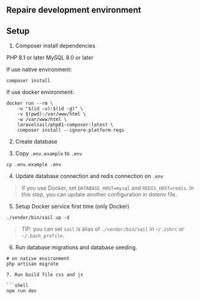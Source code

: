 ## Repaire development environment

## Setup

1. Composer install dependencies

PHP 8.1 or later
MySQL 8.0 or later

If use native environment:

```shell
composer install
```

If use docker environment:

```shell
docker run --rm \
    -u "$(id -u):$(id -g)" \
    -v $(pwd):/var/www/html \
    -w /var/www/html \
    laravelsail/php81-composer:latest \
    composer install --ignore-platform-reqs
```

2. Create database

3. Copy `.env.example` to `.env`

```shell
cp .env.example .env
```

4. Update database connection and redis connection on `.env`

> If you use Docker, set `DATABASE_HOST=mysql` and `REDIS_HOST=redis`.
> In this step, you can update another configuration in dotenv file.

5. Setup Docker service first time (only Docker)

```shell
./vendor/bin/sail up -d
```

> TIP: you can set `sail` is alias of `./vendor/bin/sail` in `~/.zshrc` or `~/.bash_profile`.

6. Run database migrations and database seeding.

```shell
# on native environment
php artisan migrate

7. Run build file css and js

```shell
npm run dev
```

